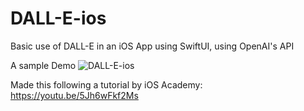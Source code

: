 # DALL-E-ios
Basic use of DALL-E in an iOS App using SwiftUI, using OpenAI's API

A sample Demo
![DALL-E-ios](https://user-images.githubusercontent.com/31164566/209471802-78602431-a113-4f04-8b28-aee44f1d8647.gif)

Made this following a tutorial by iOS Academy: https://youtu.be/5Jh6wFkf2Ms
